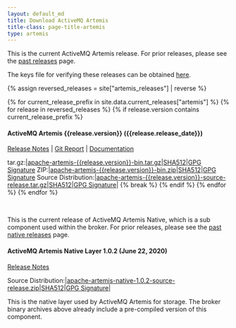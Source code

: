 ```yaml
---
layout: default_md
title: Download ActiveMQ Artemis
title-class: page-title-artemis
type: artemis
---
```


This is the current ActiveMQ Artemis release. For prior releases, please see the <a href="past_releases">past releases</a> page.

The keys file for verifying these releases can be obtained <a href="https://downloads.apache.org/activemq/KEYS">here</a>.

{% assign reversed_releases = site["artemis_releases"] | reverse %}

{% for current_release_prefix in site.data.current_releases["artemis"] %}
    {% for release in reversed_releases %}
        {% if release.version contains current_release_prefix %}
#### ActiveMQ Artemis {{release.version}}  ({{release.release_date}})
[Release Notes](release-notes-{{release.version}}) | [Git Report](commit-report-{{release.version}}) | [Documentation](../documentation/latest)

tar.gz:|[apache-artemis-{{release.version}}-bin.tar.gz](https://www.apache.org/dyn/closer.cgi?filename=activemq/activemq-artemis/{{release.version}}/apache-artemis-{{release.version}}-bin.tar.gz&action=download)|[SHA512](https://downloads.apache.org/activemq/activemq-artemis/{{release.version}}/apache-artemis-{{release.version}}-bin.tar.gz.sha512)|[GPG Signature](https://downloads.apache.org/activemq/activemq-artemis/{{release.version}}/apache-artemis-{{release.version}}-bin.tar.gz.asc)
ZIP:|[apache-artemis-{{release.version}}-bin.zip](https://www.apache.org/dyn/closer.cgi?filename=activemq/activemq-artemis/{{release.version}}/apache-artemis-{{release.version}}-bin.zip&action=download)|[SHA512](https://downloads.apache.org/activemq/activemq-artemis/{{release.version}}/apache-artemis-{{release.version}}-bin.zip.sha512)|[GPG Signature](https://downloads.apache.org/activemq/activemq-artemis/{{release.version}}/apache-artemis-{{release.version}}-bin.zip.asc)
Source Distribution:|[apache-artemis-{{release.version}}-source-release.tar.gz](https://www.apache.org/dyn/closer.cgi?filename=activemq/activemq-artemis/{{release.version}}/apache-artemis-{{release.version}}-source-release.tar.gz&action=download)|[SHA512](https://downloads.apache.org/activemq/activemq-artemis/{{release.version}}/apache-artemis-{{release.version}}-source-release.tar.gz.sha512)|[GPG Signature](https://downloads.apache.org/activemq/activemq-artemis/{{release.version}}/apache-artemis-{{release.version}}-source-release.tar.gz.asc)|
            {% break %}
        {% endif %}
    {% endfor %}
{% endfor %}

<br/>


This is the current release of ActiveMQ Artemis Native, which is a sub component used within the broker. For prior releases, please see the <a href="past_native_releases">past native releases</a> page.

#### ActiveMQ Artemis Native Layer 1.0.2  (June  22, 2020)

[Release Notes](release-notes-native-1.0.2)

Source Distribution:|[apache-artemis-native-1.0.2-source-release.zip](https://www.apache.org/dyn/closer.cgi?filename=activemq/activemq-artemis-native/1.0.2/activemq-artemis-native-1.0.2-source-release.zip&action=download)|[SHA512](https://downloads.apache.org/activemq/activemq-artemis-native/1.0.2/activemq-artemis-native-1.0.2-source-release.zip.sha512)|[GPG Signature](https://downloads.apache.org/activemq/activemq-artemis-native/1.0.2/activemq-artemis-native-1.0.2-source-release.zip.asc)|

This is the native layer used by ActiveMQ Artemis for storage. The broker binary archives above already include a pre-compiled version of this component.
